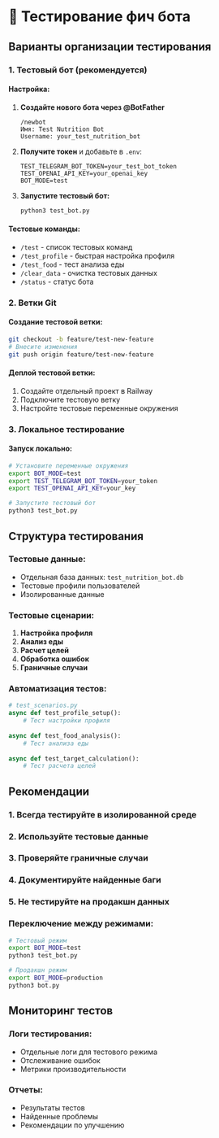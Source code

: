 # 🧪 Тестирование фич бота

## Варианты организации тестирования

### 1. Тестовый бот (рекомендуется)

#### Настройка:
1. **Создайте нового бота через @BotFather**
   ```
   /newbot
   Имя: Test Nutrition Bot
   Username: your_test_nutrition_bot
   ```

2. **Получите токен** и добавьте в `.env`:
   ```
   TEST_TELEGRAM_BOT_TOKEN=your_test_bot_token
   TEST_OPENAI_API_KEY=your_openai_key
   BOT_MODE=test
   ```

3. **Запустите тестовый бот:**
   ```bash
   python3 test_bot.py
   ```

#### Тестовые команды:
- `/test` - список тестовых команд
- `/test_profile` - быстрая настройка профиля
- `/test_food` - тест анализа еды
- `/clear_data` - очистка тестовых данных
- `/status` - статус бота

### 2. Ветки Git

#### Создание тестовой ветки:
```bash
git checkout -b feature/test-new-feature
# Внесите изменения
git push origin feature/test-new-feature
```

#### Деплой тестовой ветки:
1. Создайте отдельный проект в Railway
2. Подключите тестовую ветку
3. Настройте тестовые переменные окружения

### 3. Локальное тестирование

#### Запуск локально:
```bash
# Установите переменные окружения
export BOT_MODE=test
export TEST_TELEGRAM_BOT_TOKEN=your_token
export TEST_OPENAI_API_KEY=your_key

# Запустите тестовый бот
python3 test_bot.py
```

## Структура тестирования

### Тестовые данные:
- Отдельная база данных: `test_nutrition_bot.db`
- Тестовые профили пользователей
- Изолированные данные

### Тестовые сценарии:
1. **Настройка профиля**
2. **Анализ еды**
3. **Расчет целей**
4. **Обработка ошибок**
5. **Граничные случаи**

### Автоматизация тестов:
```python
# test_scenarios.py
async def test_profile_setup():
    # Тест настройки профиля
    
async def test_food_analysis():
    # Тест анализа еды
    
async def test_target_calculation():
    # Тест расчета целей
```

## Рекомендации

### 1. Всегда тестируйте в изолированной среде
### 2. Используйте тестовые данные
### 3. Проверяйте граничные случаи
### 4. Документируйте найденные баги
### 5. Не тестируйте на продакшн данных

### Переключение между режимами:
```bash
# Тестовый режим
export BOT_MODE=test
python3 test_bot.py

# Продакшн режим
export BOT_MODE=production
python3 bot.py
```

## Мониторинг тестов

### Логи тестирования:
- Отдельные логи для тестового режима
- Отслеживание ошибок
- Метрики производительности

### Отчеты:
- Результаты тестов
- Найденные проблемы
- Рекомендации по улучшению 